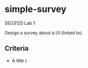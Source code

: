 # simple-survey
SEG3125 Lab 1

Design a survey about a UI (linked to).

## Criteria

- A title (<title> tag)
- A link to the website of your choice (where the UI to be evaluated is)
- An image of the website you are evaluating which also serves as a link to the website.
- A form (<form> tag) containing at least 5 questions using the following types listed below:
    1. A text type question (e.g. user must type in the answer)
    1. A single choice question (radio button)
    1. A single choice question (single selection list)
    1. A multi-selection type question (several boxes can be selected)
    1. A place to write comments.
- A button to submit the questionnaire.
- Your signature (Website designed by ...) at the bottom of the page also known as a footer. It does not need to be your real name... take an artist name!
- The use of divisions (<div> tag with associated CSS style) to make the questions uniform.
- Using external CSS (separate file) to define styles for titles, divisions, your signature at the bottom of the page, etc. Explore styling for fonts, colors, alignments, etc.

## Inspirations

- [Survey Results by Anna Kukhareva](https://dribbble.com/shots/10181096-Survey-Results): I like the grey background with the white paper-like section in the middle, it's like having an A4 piece of paper survey. I want to add top nav and footer. Overall I like how simple and clean it is, especially the color palette.

- [Jusdo- New Sales Analytics Dashboard by Sreerag Nath](https://dribbble.com/shots/5805036-Jusdo-New-Sales-Analytics-Dashboard): I like the colour-blind friendly color palette.

- [Fullscreen Form/Surey by Bonnie Mercer](https://dribbble.com/shots/7095805-Fullscreen-Form-Survey): Again I love the simple layout. I won't use separate pages for different questions because I don't want to route, but I do want to somehow section off each question.

- [Hippocrates—Test Page by Arsen Kolyba](https://dribbble.com/shots/7913688-Hippocrates-Test-Page): I like the big header region, I could delineate a section like this to introduce the link/image of the UI to criticize.

## Palette

Primary: #ffba59
Secondary: #5560f7

## PS

Hi TA/Professor! I designed my own [website](https://jodi-dev.github.io) and wouldn't mind your feedback to improve it.